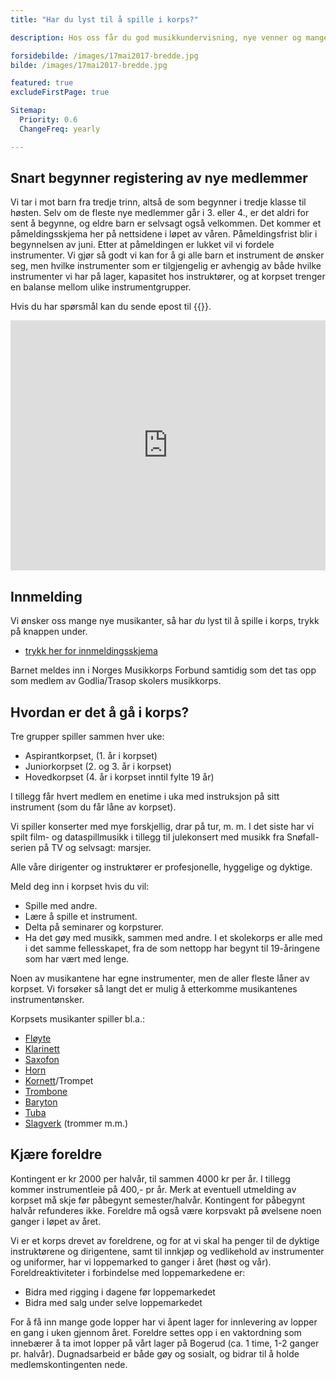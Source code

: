 ```yaml
---
title: "Har du lyst til å spille i korps?"

description: Hos oss får du god musikkundervisning, nye venner og mange hyggelige og spennende opplevelser. Opptak av nye medlemmer fra høsten 2025 starter straks.

forsidebilde: /images/17mai2017-bredde.jpg
bilde: /images/17mai2017-bredde.jpg

featured: true
excludeFirstPage: true

Sitemap:
  Priority: 0.6
  ChangeFreq: yearly

---
```



## Snart begynner registering av nye medlemmer

Vi tar i mot barn fra tredje trinn, altså de som begynner i tredje klasse til høsten. Selv om de fleste nye medlemmer går i 3. eller 4., er det aldri for sent å begynne, og eldre barn er selvsagt også velkommen. Det kommer et påmeldingsskjema her på nettsidene i løpet av våren. Påmeldingsfrist blir i begynnelsen av juni. Etter at påmeldingen er lukket vil vi fordele instrumenter. Vi gjør så godt vi kan for å gi alle barn et instrument de ønsker seg, men hvilke instrumenter som er tilgjengelig er avhengig av både hvilke instrumenter vi har på lager, kapasitet hos instruktører, og at korpset trenger en balanse mellom ulike instrumentgrupper.

Hvis du har spørsmål kan du sende epost til {{<email medlem>}}.

<iframe width="100%" height="400px" src="https://www.youtube.com/embed/AOhvMPz6lYc?si=GbWFwaBCXIFd7QZO" title="YouTube video player" frameborder="0" allow="accelerometer; autoplay; clipboard-write; encrypted-media; gyroscope; picture-in-picture; web-share" referrerpolicy="strict-origin-when-cross-origin" allowfullscreen></iframe>

## Innmelding

Vi ønsker oss mange nye musikanter, så har *du* lyst til å spille i korps, trykk
på knappen under.

<ul class="actions special">
<li>
<a href="https://docs.google.com/forms/d/e/1FAIpQLSd66JkbuJ_aOmkb1Te8LYnNSy1814_fC3FWuuByGX_EbhrtXg/viewform" target="gt_innmelding" class="button large">
trykk her for innmeldingsskjema
</a>
</li>
</ul>

Barnet meldes inn i Norges Musikkorps Forbund samtidig som det tas opp som
medlem av Godlia/Trasop skolers musikkorps.


## Hvordan er det å gå i korps?

Tre grupper spiller sammen hver uke:

* Aspirantkorpset, (1. år i korpset)
* Juniorkorpset (2. og 3. år i korpset)
* Hovedkorpset (4. år i korpset inntil fylte 19 år)

I tillegg får hvert medlem en enetime i uka med
instruksjon på sitt instrument (som du får låne av
korpset).

Vi spiller konserter med mye forskjellig, drar på tur, m.
m. I det siste har vi spilt film- og dataspillmusikk i tillegg
til julekonsert med musikk fra Snøfall-serien på TV og
selvsagt: marsjer.

Alle våre dirigenter og instruktører er profesjonelle,
hyggelige og dyktige.

Meld deg inn i korpset hvis du vil:

- Spille med andre.
- Lære å spille et instrument.
- Delta på seminarer og korpsturer.
- Ha det gøy med musikk, sammen med andre.
  I et skolekorps er alle med i det samme fellesskapet,
  fra de som nettopp har begynt til 19-åringene som har
  vært med lenge.

Noen av musikantene har egne instrumenter, men de aller fleste låner av korpset.
Vi forsøker så langt det er mulig å etterkomme musikantenes instrumentønsker.

Korpsets musikanter spiller bl.a.:

- [Fløyte](https://no.wikipedia.org/wiki/Tverrfl%C3%B8yte)
- [Klarinett](https://no.wikipedia.org/wiki/Klarinett)
- [Saxofon](https://no.wikipedia.org/wiki/Saksofon)
- [Horn](https://no.wikipedia.org/wiki/Valthorn)
- [Kornett](https://no.wikipedia.org/wiki/Kornett)/Trompet
- [Trombone](https://no.wikipedia.org/wiki/Trombone)
- [Baryton](https://no.wikipedia.org/wiki/Baryton_(instrument))
- [Tuba](https://no.wikipedia.org/wiki/Tuba)
- [Slagverk](https://no.wikipedia.org/wiki/Slagverkinstrument) (trommer m.m.)

## Kjære foreldre

Kontingent er kr 2000 per halvår, til sammen 4000 kr per år. I tillegg kommer
instrumentleie på 400,- pr år. Merk at eventuell utmelding av korpset må skje
før påbegynt semester/halvår. Kontingent for påbegynt halvår refunderes ikke.
Foreldre må også være korpsvakt på øvelsene noen ganger i løpet av året.

Vi er et korps drevet av foreldrene, og for at vi skal ha penger til de dyktige instruktørene og dirigentene, samt til innkjøp og vedlikehold av instrumenter og uniformer, har vi loppemarked to ganger i året (høst og vår). Foreldreaktiviteter i forbindelse med loppemarkedene er:

*	Bidra med rigging i dagene før loppemarkedet
*	Bidra med salg under selve loppemarkedet

For å få inn mange gode lopper har vi åpent lager for innlevering av lopper en gang i uken gjennom året. Foreldre settes opp i en vaktordning som innebærer å ta imot lopper på vårt lager på Bogerud (ca. 1 time, 1-2 ganger pr. halvår).
Dugnadsarbeid er både gøy og sosialt, og bidrar til å holde medlemskontingenten nede. 

